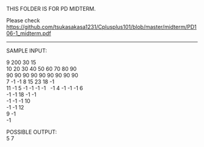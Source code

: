 THIS FOLDER IS FOR PD MIDTERM.

Please check https://github.com/tsukasakasa1231/Cplusplus101/blob/master/midterm/PD106-1_midterm.pdf


------------------------------------------

SAMPLE INPUT:

9 200 30 15     
10 20 30 40 50 60 70 80 90   
90 90 90 90 90 90 90 90 90   
7 -1 -1 8 15 23 18 -1      
11 -1 5 -1 -1 -1 -1        
-1 4 -1 -1 -1 6      
-1 -1 18 -1 -1        
-1 -1 -1 10    
-1 -1 12     
9 -1   
-1   

POSSIBLE OUTPUT:   
5 7
